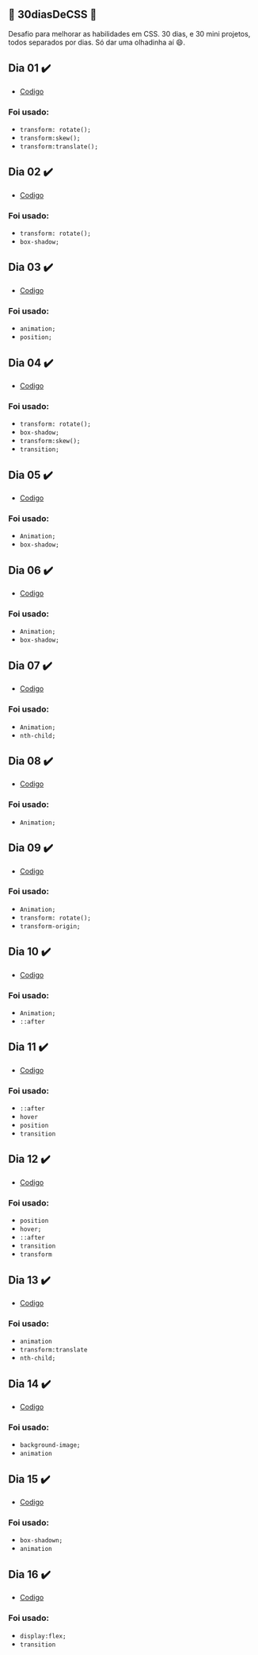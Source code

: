 ## 🚀 30diasDeCSS 🚀

Desafio para melhorar as habilidades em CSS. 
30 dias, e 30 mini projetos, todos separados por dias. 
Só dar uma olhadinha aí :smile:.

##  Dia 01 ✔️
- [Codigo](https://github.com/gustavoalmei/30-Dias-CSS-HTML/tree/main/Dia%201)
### Foi usado:
- ```transform: rotate(); ```
- ```transform:skew(); ```
- ```transform:translate();```

##  Dia 02 ✔️
- [Codigo](https://github.com/gustavoalmei/30-Dias-CSS-HTML/tree/main/Dia%202)
### Foi usado:
- ```transform: rotate(); ```
- ```box-shadow; ```

##  Dia 03 ✔️
- [Codigo](https://github.com/gustavoalmei/30-Dias-CSS-HTML/tree/main/Dia%203)
### Foi usado:
- ```animation; ```
- ```position; ```

##  Dia 04 ✔️
- [Codigo](https://github.com/gustavoalmei/30-Dias-CSS-HTML/tree/main/Dia%204)
### Foi usado:
- ```transform: rotate(); ```
- ```box-shadow; ```
- ```transform:skew(); ```
- ```transition; ```

##  Dia 05 ✔️
- [Codigo](https://github.com/gustavoalmei/30-Dias-CSS-HTML/tree/main/Dia%205)
### Foi usado:
- ```Animation; ```
- ```box-shadow; ```

##  Dia 06 ✔️
- [Codigo](https://github.com/gustavoalmei/30-Dias-CSS-HTML/tree/main/Dia%206)
### Foi usado:
- ```Animation; ```
- ```box-shadow; ```

##  Dia 07 ✔️
- [Codigo](https://github.com/gustavoalmei/30-Dias-CSS-HTML/tree/main/Dia%207)
### Foi usado:
- ```Animation; ```
- ```nth-child; ```

##  Dia 08 ✔️
- [Codigo](https://github.com/gustavoalmei/30-Dias-CSS-HTML/tree/main/Dia%208)
### Foi usado:
- ```Animation; ```

##  Dia 09 ✔️
- [Codigo](https://github.com/gustavoalmei/30-Dias-CSS-HTML/tree/main/Dia%209)
### Foi usado:
- ```Animation; ```
- ```transform: rotate(); ```
- ```transform-origin; ```

##  Dia 10 ✔️
- [Codigo](https://github.com/gustavoalmei/30-Dias-CSS-HTML/tree/main/Dia%2010)
### Foi usado:
- ```Animation; ```
- ```::after ```

##  Dia 11 ✔️
- [Codigo](https://github.com/gustavoalmei/30-Dias-CSS-HTML/tree/main/Dia%2011)
### Foi usado:
- ```::after ```
- ```hover```
- ```position```
- ```transition```

##  Dia 12 ✔️
- [Codigo](https://github.com/gustavoalmei/30-Dias-CSS-HTML/tree/main/Dia%2012)
### Foi usado:
- ```position```
- ```hover; ```
- ```::after ```
- ```transition```
- ```transform```

##  Dia 13 ✔️
- [Codigo](https://github.com/gustavoalmei/30-Dias-CSS-HTML/tree/main/Dia%2013)
### Foi usado:
- ```animation```
- ```transform:translate```
- ```nth-child; ```

##  Dia 14 ✔️
- [Codigo](https://github.com/gustavoalmei/30-Dias-CSS-HTML/tree/main/Dia%2014)
### Foi usado:
- ```background-image; ```
- ```animation```

##  Dia 15 ✔️
- [Codigo](https://github.com/gustavoalmei/30-Dias-CSS-HTML/tree/main/Dia%2015)
### Foi usado:
- ```box-shadown; ```
- ```animation```

##  Dia 16 ✔️
- [Codigo](https://github.com/gustavoalmei/30-Dias-CSS-HTML/tree/main/Dia%2016)
### Foi usado:
- ```display:flex; ```
- ```transition```
